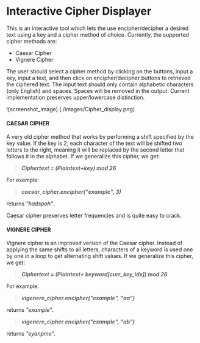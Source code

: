 Interactive Cipher Displayer
==================

This is an interactive tool which lets the use encipher/decipher a desired text using a key and a cipher method of choice. Currently, the 
supported cipher methods are:
* Caesar Cipher
* Vignere Cipher

The user should select a cipher method by clicking on the buttons, input a key, input a text, and then click on encipher/decipher buttons 
to retrieved the ciphered text. The input text should only contain alphabetic characters (only English) and spaces. Spaces will be removed in the output. 
Current implementation preserves upper/lowercase distinction.

![screenshot_image] (./images/Cipher_display.png)

#### CAESAR CIPHER

A very old cipher method that works by performing a shift specified by the key value. If the key is 2, each character of the text will be shifted two letters 
to the right, meaning it will be replaced by the second letter that follows it in the alphabet. If we generalize this cipher, we get: 
> **_Ciphertext = (Plaintext+key) mod 26_**

For example:
> **_caesar_cipher.encipher("example", 3)_**

returns *"hadspoh"*.

Caesar cipher preserves letter frequencies and is quite easy to crack.

#### VIGNERE CIPHER

Vignere cipher is an improved version of the Caesar cipher. Instead of applying the same shifts to all letters, characters of a keyword is used one by one in a 
loop to get alternating shift values. If we generalize this cipher, we get:
> **_Ciphertext = (Plaintext+ keyword\[curr\_key\_idx\]) mod 26_**

For example:
> **_vigenere_cipher.encipher("example", "aa")_**

returns *"example"*.
> **_vigenere_cipher.encipher("example", "ab")_**

returns *"eyanpme"*.
